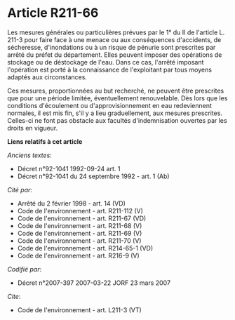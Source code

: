 # Article R211-66

Les mesures générales ou particulières prévues par le 1° du II de l'article L. 211-3 pour faire face à une menace ou aux
conséquences d'accidents, de sécheresse, d'inondations ou à un risque de pénurie sont prescrites par arrêté du préfet du
département. Elles peuvent imposer des opérations de stockage ou de déstockage de l'eau. Dans ce cas, l'arrêté imposant
l'opération est porté à la connaissance de l'exploitant par tous moyens adaptés aux circonstances. 

Ces mesures, proportionnées au but recherché, ne peuvent être prescrites que pour une période limitée, éventuellement
renouvelable. Dès lors que les conditions d'écoulement ou d'approvisionnement en eau redeviennent normales, il est mis fin,
s'il y a lieu graduellement, aux mesures prescrites. Celles-ci ne font pas obstacle aux facultés d'indemnisation ouvertes par
les droits en vigueur.

**Liens relatifs à cet article**

_Anciens textes_:

  - Décret n°92-1041 1992-09-24 art. 1
  - Décret n°92-1041 du 24 septembre 1992 - art. 1 (Ab)

_Cité par_:

  - Arrêté du 2 février 1998 - art. 14 (VD)
  - Code de l'environnement - art. R211-112 (V)
  - Code de l'environnement - art. R211-67 (VD)
  - Code de l'environnement - art. R211-68 (V)
  - Code de l'environnement - art. R211-69 (V)
  - Code de l'environnement - art. R211-70 (V)
  - Code de l'environnement - art. R214-65-1 (VD)
  - Code de l'environnement - art. R216-9 (V)

_Codifié par_:

  - Décret n°2007-397 2007-03-22 JORF 23 mars 2007

_Cite_:

  - Code de l'environnement - art. L211-3 (VT)
